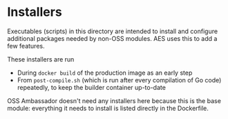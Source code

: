 # Installers

Executables (scripts) in this directory are intended to install and configure additional packages needed by non-OSS modules. AES uses this to add a few features. 

These installers are run

- During `docker build` of the production image as an early step
- From `post-compile.sh` (which is run after every compilation of Go code) repeatedly, to keep the builder container up-to-date

OSS Ambassador doesn't need any installers here because this is the base module: everything it needs to install is listed directly in the Dockerfile.
